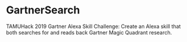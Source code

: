 # GartnerSearch

TAMUHack 2019
Gartner Alexa Skill Challenge: Create an Alexa skill that both searches for and reads back Gartner Magic Quadrant research.
